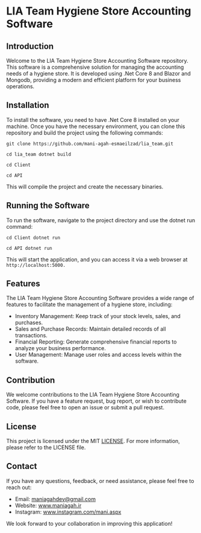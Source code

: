 # LIA Team Hygiene Store Accounting Software

## Introduction
Welcome to the LIA Team Hygiene Store Accounting Software repository. This software is a comprehensive solution for managing the accounting needs of a hygiene store. It is developed using .Net Core 8 and Blazor and Mongodb, providing a modern and efficient platform for your business operations.

## Installation
To install the software, you need to have .Net Core 8 installed on your machine. Once you have the necessary environment, you can clone this repository and build the project using the following commands:
```
git clone https://github.com/mani-agah-esmaeilzad/lia_team.git

cd lia_team dotnet build

cd Client

cd API
```

This will compile the project and create the necessary binaries.

## Running the Software
To run the software, navigate to the project directory and use the dotnet run command:
```
cd Client dotnet run

cd API dotnet run
```
This will start the application, and you can access it via a web browser at ``` http://localhost:5000. ```

## Features
The LIA Team Hygiene Store Accounting Software provides a wide range of features to facilitate the management of a hygiene store, including:

- Inventory Management: Keep track of your stock levels, sales, and purchases.
- Sales and Purchase Records: Maintain detailed records of all transactions.
- Financial Reporting: Generate comprehensive financial reports to analyze your business performance.
- User Management: Manage user roles and access levels within the software.

## Contribution
We welcome contributions to the LIA Team Hygiene Store Accounting Software. If you have a feature request, bug report, or wish to contribute code, please feel free to open an issue or submit a pull request.

## License
This project is licensed under the MIT [LICENSE](https://choosealicense.com/licenses/mit/). For more information, please refer to the LICENSE file.

## Contact
If you have any questions, feedback, or need assistance, please feel free to reach out:

- Email: maniagahdev@gmail.com
- Website: www.maniagah.ir
- Instagram: www.instagram.com/mani.aspx

We look forward to your collaboration in improving this application!
